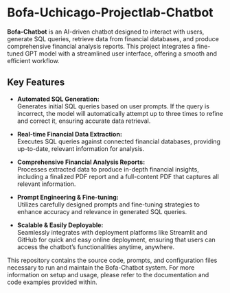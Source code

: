 # Bofa-Uchicago-Projectlab-Chatbot

**Bofa-Chatbot** is an AI-driven chatbot designed to interact with users, generate SQL queries, retrieve data from financial databases, and produce comprehensive financial analysis reports. This project integrates a fine-tuned GPT model with a streamlined user interface, offering a smooth and efficient workflow.

## Key Features

- **Automated SQL Generation:**  
  Generates initial SQL queries based on user prompts. If the query is incorrect, the model will automatically attempt up to three times to refine and correct it, ensuring accurate data retrieval.

- **Real-time Financial Data Extraction:**  
  Executes SQL queries against connected financial databases, providing up-to-date, relevant information for analysis.

- **Comprehensive Financial Analysis Reports:**  
  Processes extracted data to produce in-depth financial insights, including a finalized PDF report and a full-content PDF that captures all relevant information.

- **Prompt Engineering & Fine-tuning:**  
  Utilizes carefully designed prompts and fine-tuning strategies to enhance accuracy and relevance in generated SQL queries.

- **Scalable & Easily Deployable:**  
  Seamlessly integrates with deployment platforms like Streamlit and GitHub for quick and easy online deployment, ensuring that users can access the chatbot’s functionalities anytime, anywhere.


This repository contains the source code, prompts, and configuration files necessary to run and maintain the Bofa-Chatbot system. For more information on setup and usage, please refer to the documentation and code examples provided within.  
